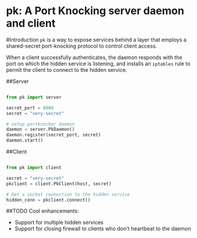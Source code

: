 pk: A Port Knocking server daemon and client
===

#Introduction
`pk` is a way to expose services behind a layer that employs a shared-secret port-knocking protocol to control client access.

When a client successfully authenticates, the daemon responds with the port on which the hidden service is listening, and installs an `iptables` rule to permit the client to connect to the hidden service.

##Server

```python

from pk import server

secret_port = 8080
secret = "very-secret"

# setup portknocker daemon
daemon = server.PkDaemon()
daemon.register(secret_port, secret)
daemon.start()
```

##Client

```python

from pk import client

secret = "very-secret"
pkclient = client.PkClient(host, secret)

# Get a socket connection to the hidden service
hidden_conn = pkclient.connect()
```

##TODO
Cool enhancements:

 - Support for multiple hidden services
 - Support for closing firewall to clients who don't heartbeat to the daemon
